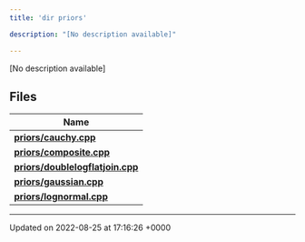 ```yaml
---
title: 'dir priors'

description: "[No description available]"

---
```







[No description available]

## Files

| Name           |
| -------------- |
| **[priors/cauchy.cpp](/documentation/code/files/cauchy_8cpp/#file-cauchycpp)**  |
| **[priors/composite.cpp](/documentation/code/files/composite_8cpp/#file-compositecpp)**  |
| **[priors/doublelogflatjoin.cpp](/documentation/code/files/doublelogflatjoin_8cpp/#file-doublelogflatjoincpp)**  |
| **[priors/gaussian.cpp](/documentation/code/files/gaussian_8cpp/#file-gaussiancpp)**  |
| **[priors/lognormal.cpp](/documentation/code/files/lognormal_8cpp/#file-lognormalcpp)**  |






-------------------------------

Updated on 2022-08-25 at 17:16:26 +0000
